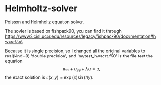 # Helmholtz-solver
Poisson and Helmholtz equation solver.

The sovler is based on fishpack90, you can find it through https://www2.cisl.ucar.edu/resources/legacy/fishpack90/documentation#hwscrt.txt

Because it is single precision, so I changed all the original variables to real(kind=8) 'double precision', and 'mytest_hwscrt.f90' is the file test the equation
$$u_{xx}+u_{yy}+\lambda u = g,$$
the exact solution is $u(x,y) = \exp(x)\sin(\pi y)$.
